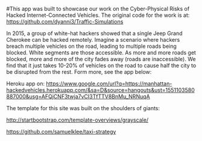 
#This app was built to showcase our work on the Cyber-Physical Risks of Hacked Internet-Connected Vehicles. The original code for the work is at: https://github.com/dyanni3/Traffic-Simulations

In 2015, a group of white-hat hackers showed that a single Jeep Grand Cherokee can be hacked remotely. Imagine a scenario where hackers breach multiple vehicles on the road, leading to multiple roads being blocked. White segments are those accessible. As more and more roads get blocked, more and more of the city fades away (roads are inaccessible). We find that it just takes 10-20% of vehicles on the road to cause half the city to be disrupted from the rest. Form more, see the app below:


Heroku app on: 
https://www.google.com/url?q=https://manhattan-hackedvehicles.herokuapp.com/&sa=D&source=hangouts&ust=1551103580887000&usg=AFQjCNF3twja7vCI3TfTTV8BnMu_NRNuqA

The template for this site was built on the shoulders of giants:

http://startbootstrap.com/template-overviews/grayscale/

https://github.com/samuelklee/taxi-strategy
